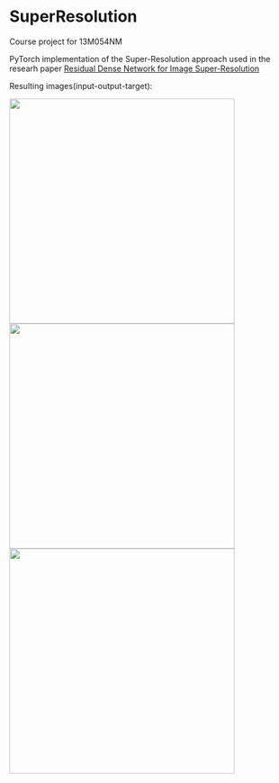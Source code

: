 # SuperResolution
Course project for 13M054NM

PyTorch implementation of the Super-Resolution approach used in the researh paper [Residual Dense Network for Image Super-Resolution](https://arxiv.org/pdf/1802.08797.pdf)

Resulting images(input-output-target):

<!-- ![input](input.png)
![output](output.png)
![target](target.png)
 -->
 
<img src="https://user-images.githubusercontent.com/43972534/155841071-2dc200ff-a05b-40df-9aa5-8df1796c93ff.png" width="400" height="400">
<img src="https://user-images.githubusercontent.com/43972534/155841120-5260e465-f73a-4a74-8520-4f2f8649df9f.png" width="400" height="400">
<img src="https://user-images.githubusercontent.com/43972534/155841146-e4d77123-4fc0-4496-b889-5c75e8fa7226.png
" width="400" height="400">


<!-- ![input](https://github.com/mimaxjaksa/SuperResolution/blob/main/input.png =100x100)
![output](https://github.com/mimaxjaksa/SuperResolution/blob/main/output.png =150x150)
![target](https://github.com/mimaxjaksa/SuperResolution/blob/main/target.png)
 -->
